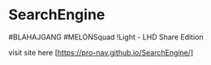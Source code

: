# SearchEngine
#BLAHAJGANG #MELONSquad !Light - LHD Share Edition 

visit site here [https://pro-nav.github.io/SearchEngine/]
